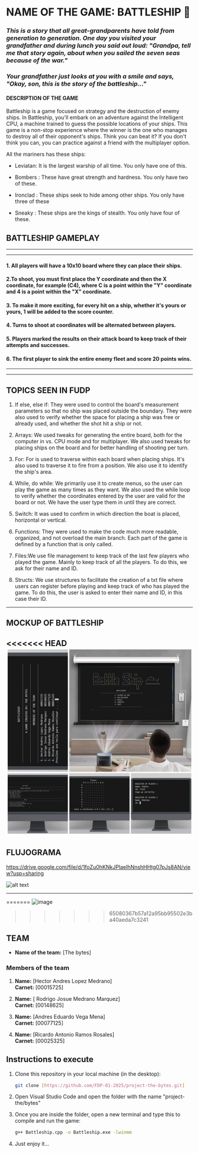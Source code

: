 # NAME OF THE GAME: BATTLESHIP 🚢

### *This is a story that all great-grandparents have told from generation to generation. One day you visited your grandfather and during lunch you said out loud: "Grandpa, tell me that story again, about when you sailed the seven seas because of the war."*

### *Your grandfather just looks at you with a smile and says, "Okay, son, this is the story of the battleship..."*

#### DESCRIPTION OF THE GAME

Battleship is a game focused on strategy and the destruction of enemy ships. In Battleship, you'll embark on an adventure against the Intelligent CPU, a machine trained to guess the possible locations of your ships. This game is a non-stop experience where the winner is the one who manages to destroy all of their opponent's ships. Think you can beat it? If you don't think you can, you can practice against a friend with the multiplayer option.

All the mariners has these ships:

- Leviatan: It is the largest warship of all time. You only have one of this.

- Bombers : These have great strength and hardness. You only have two of these.

- Ironclad : These ships seek to hide among other ships. You only have three of these

- Sneaky : These ships are the kings of stealth. You only have four of these.


## BATTLESHIP GAMEPLAY
-------------------------------------------------------------------------------------------------------------------------
-------------------------------------------------------------------------------------------------------------------------
#### 1. All players will have a 10x10 board where they can place their ships.
  
#### 2.To shoot, you must first place the Y coordinate and then the X coordinate, for example (C4), where C is a point within the "Y" coordinate and 4 is a point within the "X" coordinate.

#### 3. To make it more exciting, for every hit on a ship, whether it's yours or yours, 1 will be added to the score counter.

#### 4. Turns to shoot at coordinates will be alternated between players.

#### 5. Players marked the results on their attack board to keep track of their attempts and successes.

#### 6. The first player to sink the entire enemy fleet and score 20 points wins.

-------------------------------------------------------------------------------------------------------------------------
-------------------------------------------------------------------------------------------------------------------------

## TOPICS SEEN IN FUDP

1. If else, else if: They were used to control the board's measurement parameters so that no ship was placed outside the boundary. They were also used to verify whether the space for placing a ship was free or already used, and whether the shot hit a ship or not.

2. Arrays: We used tweaks for generating the entire board, both for the computer in vs. CPU mode and for multiplayer. We also used tweaks for placing ships on the board and for better handling of shooting per turn.

3. For: For is used to traverse within each board when placing ships. It's also used to traverse it to fire from a position. We also use it to identify the ship's area.

4. While, do while: We primarily use it to create menus, so the user can play the game as many times as they want. We also used the while loop to verify whether the coordinates entered by the user are valid for the board or not. We have the user type them in until they are correct. 

5. Switch: It was used to confirm in which direction the boat is placed, horizontal or vertical.

6. Functions: They were used to make the code much more readable, organized, and not overload the main branch. Each part of the game is defined by a function that is only called.

7. Files:We use file management to keep track of the last few players who played the game. Mainly to keep track of all the players. To do this, we ask for their name and ID.

8. Structs: We use structures to facilitate the creation of a txt file where users can register before playing and keep track of who has played the game. To do this, the user is asked to enter their name and ID, in this case their ID.

--------------------------------------------------------------------------------------------------------------------------------------------------------------------------------------------------------------------------------------------------
## MOCKUP OF BATTLESHIP

<<<<<<< HEAD
![alt text](image.png)
--------------------------------------------------------------------------------------------------------------------------------------------------------------------------------------------------------------------------------------------------
## FLUJOGRAMA
 https://drive.google.com/file/d/1foZu0hKNkJPlaeIhNnshHHtg07pJs8AN/view?usp=sharing

 ![alt text](<Flujograma de Battleship.drawio.png>)

 ------------------------------------------------------------------------------------------------------------------------------------------------------------------------------------------------------------------------------------------------
=======
![image](https://github.com/user-attachments/assets/296eb629-09d1-4c2c-a5a7-f0fc98f4789c)
>>>>>>> 65080367b57a12a95bb95502e3ba40aeda7c3241


## TEAM

- **Name of the team:** [The bytes]

### Members of the team

1. **Name:** [Hector Andres Lopez Medrano]  
   **Carnet:** [00015725]

2. **Name:** [ Rodrigo Josue Medrano Marquez]  
   **Carnet:** [00148625]

3. **Name:** [Andres Eduardo Vega Mena]  
   **Carnet:** [00077125]

4. **Name:** [Ricardo Antonio Ramos Rosales]  
   **Carnet:** [00025325]


## Instructions to execute

1. Clone this repository in your local machine (in the desktop):
   ```bash
   git clone [https://github.com/FDP-01-2025/project-the-bytes.git]

2. Open Visual Studio Code and open the folder with the name "project-the/bytes"

3. Once you are inside the folder, open a new terminal and type this to compile and run the game:
   ```bash
   g++ Battleship.cpp -o Battleship.exe -lwinmm

4. Just enjoy it...

   

   
